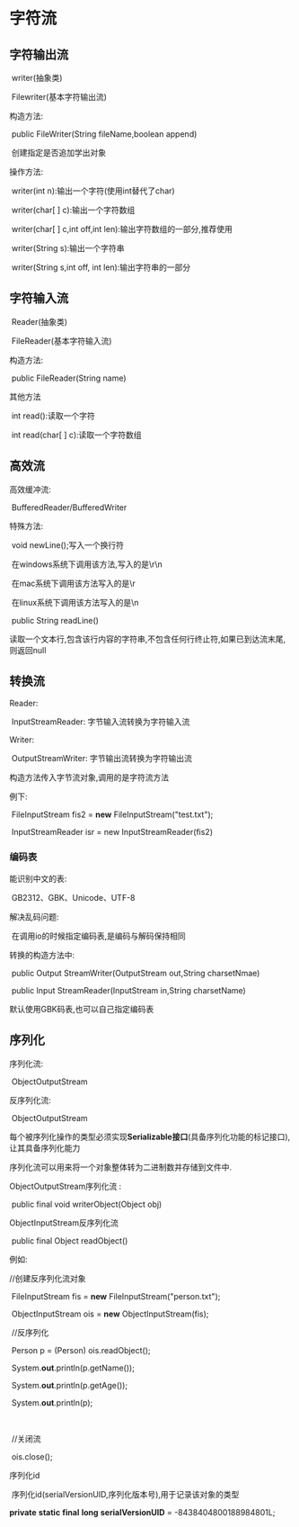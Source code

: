 # 字符流

## 字符输出流

​	writer(抽象类)

​	Filewriter(基本字符输出流)

构造方法:

​	public FileWriter(String fileName,boolean append)

​	创建指定是否追加学出对象

操作方法:

​	writer(int n):输出一个字符(使用int替代了char)

​	writer(char[ ] c):输出一个字符数组

​	writer(char[ ] c,int off,int len):输出字符数组的一部分,推荐使用

​	writer(String s):输出一个字符串

​	writer(String s,int off, int len):输出字符串的一部分

## 字符输入流

​	Reader(抽象类)

​	FileReader(基本字符输入流)

构造方法:

​	public FileReader(String name)

其他方法

​	int read():读取一个字符

​	int read(char[ ] c):读取一个字符数组

## 高效流

高效缓冲流:

​	BufferedReader/BufferedWriter 

特殊方法:

​	void newLine();写入一个换行符

​		在windows系统下调用该方法,写入的是\r\n

​		在mac系统下调用该方法写入的是\r

​		在linux系统下调用该方法写入的是\n

​	public String readLine()

​		读取一个文本行,包含该行内容的字符串,不包含任何行终止符,如果已到达流末尾,则返回null

## 转换流

Reader:

​      InputStreamReader: 字节输入流转换为字符输入流

Writer:

​      OutputStreamWriter: 字节输出流转换为字符输出流

构造方法传入字节流对象,调用的是字符流方法

例下:

​	FileInputStream fis2 = **new** FileInputStream("test.txt");

​	InputStreamReader isr = new InputStreamReader(fis2)

### 编码表

能识别中文的表:

​	GB2312、GBK、Unicode、UTF-8  

解决乱码问题:

​	在调用io的时候指定编码表,是编码与解码保持相同

转换的构造方法中:

​	public Output StreamWriter(OutputStream out,String charsetNmae)

​	public Input StreamReader(InputStream in,String charsetName)

默认使用GBK码表,也可以自己指定编码表

## 序列化

序列化流:

​	ObjectOutputStream

反序列化流:

​	ObjectOutputStream

每个被序列化操作的类型必须实现**Serializable接口**(具备序列化功能的标记接口),让其具备序列化能力

序列化流可以用来将一个对象整体转为二进制数并存储到文件中.

ObjectOutputStream序列化流 :

​	public final void writerObject(Object obj)

ObjectInputStream反序列化流 

​	public final Object readObject()

例如:

//创建反序列化流对象

​       FileInputStream fis = **new** FileInputStream("person.txt");

​       ObjectInputStream ois = **new** ObjectInputStream(fis);



​       //反序列化

​       Person p = (Person) ois.readObject();

​       System.**out**.println(p.getName());

​       System.**out**.println(p.getAge());

​       System.**out**.println(p);

​       

​       //关闭流

​       ois.close();





序列化id

​	序列化id(serialVersionUID,序列化版本号),用于记录该对象的类型

**private** **static** **final** **long** **serialVersionUID** = -8438404800188984801L; 